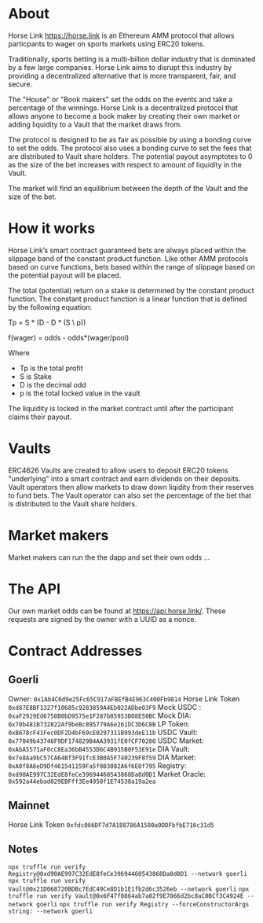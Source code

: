 # About

Horse Link https://horse.link is an Ethereum AMM protocol that allows particpants to wager on sports markets using ERC20 tokens.

Traditionally, sports betting is a multi-billion dollar industry that is dominated by a few large companies. Horse Link aims to disrupt this industry by providing a decentralized alternative that is more transparent, fair, and secure.

The "House" or "Book makers" set the odds on the events and take a percentage of the winnings. Horse Link is a decentralized protocol that allows anyone to become a book maker by creating their own market or adding liquidity to a Vault that the market draws from.

The protocol is designed to be as fair as possible by using a bonding curve to set the odds. The protocol also uses a bonding curve to set the fees that are distributed to Vault share holders. The potential payout asymptotes to 0 as the size of the bet increases with respect to amount of liquidity in the Vault.

The market will find an equilibrium between the depth of the Vault and the size of the bet.

# How it works

Horse Link’s smart contract guaranteed bets are always placed within the slippage band of the constant product function. Like other AMM protocols based on curve functions, bets based within the range of slippage based on the potential payout will be placed.

The total (potential) return on a stake is determined by the constant product function. The constant product function is a linear function that is defined by the following equation:

Tp = S \* (D - D \* (S \ p))

f(wager) = odds - odds\*(wager/pool)

Where

- Tp is the total profit
- S is Stake
- D is the decimal odd
- p is the total locked value in the vault

The liquidity is locked in the market contract until after the participant claims their payout.

# Vaults

ERC4626 Vaults are created to allow users to deposit ERC20 tokens "underlying" into a smart contract and earn dividends on their deposits. Vault operators then allow markets to draw down liqidity from their reserves to fund bets. The Vault operator can also set the percentage of the bet that is distributed to the Vault share holders.

# Market makers

Market makers can run the the dapp and set their own odds ...

# The API

Our own market odds can be found at https://api.horse.link/. These requests are signed by the owner with a UUID as a nonce.

# Contract Addresses

## Goerli

Owner: `0x1Ab4C6d9e25Fc65C917aFBEfB4E963C400Fb9814`
Horse Link Token `0xd87E8BF1327f10685c9283859A4Eb022ADbe03F9`
Mock USDC : `0xaF2929Ed6758B0bD9575e1F287b85953B08E50BC`
Mock DIA: `0x70b481B732822Af9beBc895779A6e261DC3D6C8B`
LP Token: `0xB678cF41Fec0DF2D4bF69cE0297311B993deE11b`
USDC Vault: `0x77049b43746F9DF174829B4AA3931fE0fCF70280`
USDC Market: `0xAbA5571aF0cC8Ea36bB4553D6C4B935B0F53E91e`
DIA Vault: `0x7e8Aa9bC57CA64Bf3F91fcE3B0A5F740239F8f59`
DIA Market: `0xA0f8A6eD9Df461541159Fa5f083082A6f6E0f795`
Registry: `0xd90AE997C32EdE8feCe39694460543868Da0d0D1`
Market Oracle: `0x592a44ebad029EBFff3Ee4950f1E74538a19a2ea`

## Mainnet

Horse Link Token `0xfdc066DF7d7A188786A1580a9DDFbfbE716c31d5`

## Notes

`npx truffle run verify Registry@0xd90AE997C32EdE8feCe39694460543868Da0d0D1 --network goerli`
`npx truffle run verify Vault@0x21D068720BDBc7EdC49Ce8D1b1E1fb2d6c3526eb --network goerli`
`npx truffle run verify Vault@0x6F47f0864ab7a02f9E7866d2bc8aC0BCf3C4924E --network goerli`
`npx truffle run verify Registry --forceConstructorArgs string: --network goerli`
